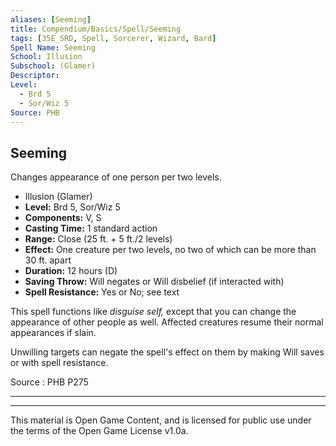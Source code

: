 ```yaml
---
aliases: [Seeming]
title: Compendium/Basics/Spell/Seeming
tags: [35E_SRD, Spell, Sorcerer, Wizard, Bard]
Spell Name: Seeming
School: Illusion
Subschool: (Glamer)
Descriptor: 
Level:
  - Brd 5
  - Sor/Wiz 5
Source: PHB
---
```



## Seeming

Changes appearance of one person per two levels.

*   Illusion (Glamer)
*   **Level:** Brd 5, Sor/Wiz 5
*   **Components:** V, S
*   **Casting Time:** 1 standard action
*   **Range:** Close (25 ft. + 5 ft./2 levels)
*   **Effect:** One creature per two levels, no two of which can be more than 30 ft. apart
*   **Duration:** 12 hours (D)
*   **Saving Throw:** Will negates or Will disbelief (if interacted with)
*   **Spell Resistance:** Yes or No; see text

<p>This spell functions like <i>disguise self,</i> except that you can change the appearance of other people as well. Affected creatures resume their normal appearances if slain.</p><p>Unwilling targets can negate the spell's effect on them by making Will saves or with spell resistance.</p>

Source : PHB P275

---

---

This material is Open Game Content, and is licensed for public use under
the terms of the Open Game License v1.0a.
